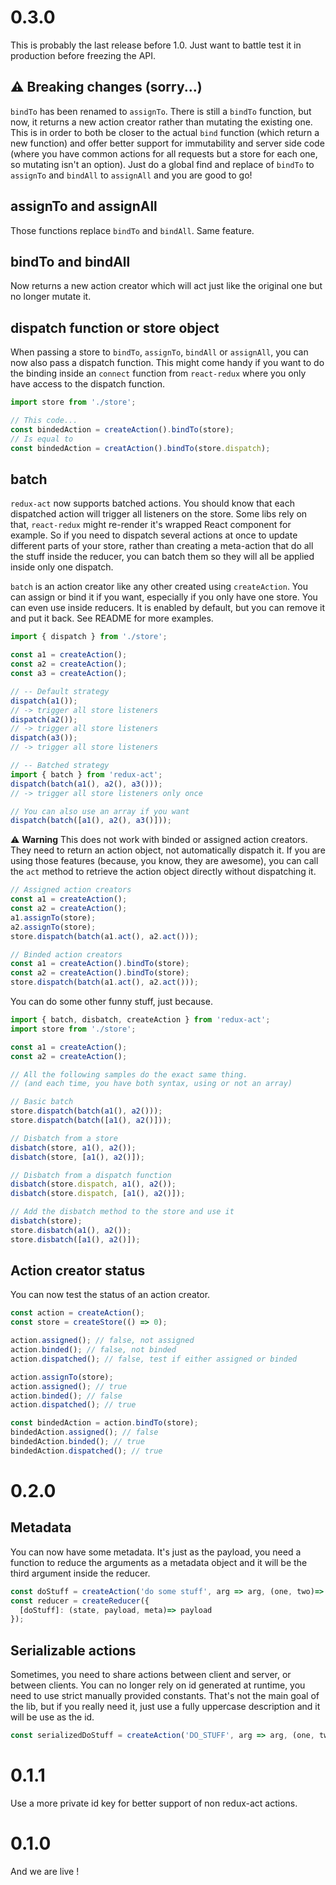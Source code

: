 # 0.3.0

This is probably the last release before 1.0. Just want to battle test it in production before freezing the API.

## :warning: Breaking changes (sorry...)

`bindTo` has been renamed to `assignTo`. There is still a `bindTo` function, but now, it returns a new action creator rather than mutating the existing one. This is in order to both be closer to the actual `bind` function (which return a new function) and offer better support for immutability and server side code (where you have common actions for all requests but a store for each one, so mutating isn't an option). Just do a global find and replace of `bindTo` to `assignTo` and `bindAll` to `assignAll` and you are good to go!

## assignTo and assignAll

Those functions replace `bindTo` and `bindAll`. Same feature.

## bindTo and bindAll

Now returns a new action creator which will act just like the original one but no longer mutate it.

## dispatch function or store object

When passing a store to `bindTo`, `assignTo`, `bindAll` or `assignAll`, you can now also pass a dispatch function. This might come handy if you want to do the binding inside an `connect` function from `react-redux` where you only have access to the dispatch function.

```javascript
import store from './store';

// This code...
const bindedAction = createAction().bindTo(store);
// Is equal to
const bindedAction = creatAction().bindTo(store.dispatch);
```

## batch

`redux-act` now supports batched actions. You should know that each dispatched action will trigger all listeners on the store. Some libs rely on that, `react-redux` might re-render it's wrapped React component for example. So if you need to dispatch several actions at once to update different parts of your store, rather than creating a meta-action that do all the stuff inside the reducer, you can batch them so they will all be applied inside only one dispatch.

`batch` is an action creator like any other created using `createAction`. You can assign or bind it if you want, especially if you only have one store. You can even use inside reducers. It is enabled by default, but you can remove it and put it back. See README for more examples.

```javascript
import { dispatch } from './store';

const a1 = createAction();
const a2 = createAction();
const a3 = createAction();

// -- Default strategy
dispatch(a1());
// -> trigger all store listeners
dispatch(a2());
// -> trigger all store listeners
dispatch(a3());
// -> trigger all store listeners

// -- Batched strategy
import { batch } from 'redux-act';
dispatch(batch(a1(), a2(), a3()));
// -> trigger all store listeners only once

// You can also use an array if you want
dispatch(batch([a1(), a2(), a3()]));
```

:warning: **Warning** This does not work with binded or assigned action creators. They need to return an action object, not automatically dispatch it. If you are using those features (because, you know, they are awesome), you can call the `act` method to retrieve the action object directly without dispatching it.

```javascript
// Assigned action creators
const a1 = createAction();
const a2 = createAction();
a1.assignTo(store);
a2.assignTo(store);
store.dispatch(batch(a1.act(), a2.act()));

// Binded action creators
const a1 = createAction().bindTo(store);
const a2 = createAction().bindTo(store);
store.dispatch(batch(a1.act(), a2.act()));
```

You can do some other funny stuff, just because.

```javascript
import { batch, disbatch, createAction } from 'redux-act';
import store from './store';

const a1 = createAction();
const a2 = createAction();

// All the following samples do the exact same thing.
// (and each time, you have both syntax, using or not an array)

// Basic batch
store.dispatch(batch(a1(), a2()));
store.dispatch(batch([a1(), a2()]));

// Disbatch from a store
disbatch(store, a1(), a2());
disbatch(store, [a1(), a2()]);

// Disbatch from a dispatch function
disbatch(store.dispatch, a1(), a2());
disbatch(store.dispatch, [a1(), a2()]);

// Add the disbatch method to the store and use it
disbatch(store);
store.disbatch(a1(), a2());
store.disbatch([a1(), a2()]);
```

## Action creator status

You can now test the status of an action creator.

```javascript
const action = createAction();
const store = createStore(() => 0);

action.assigned(); // false, not assigned
action.binded(); // false, not binded
action.dispatched(); // false, test if either assigned or binded

action.assignTo(store);
action.assigned(); // true
action.binded(); // false
action.dispatched(); // true

const bindedAction = action.bindTo(store);
bindedAction.assigned(); // false
bindedAction.binded(); // true
bindedAction.dispatched(); // true
```

# 0.2.0

## Metadata

You can now have some metadata. It's just as the payload, you need a function to reduce the arguments as a metadata object and it will be the third argument inside the reducer.

```javascript
const doStuff = createAction('do some stuff', arg => arg, (one, two)=> {so: 'meta'});
const reducer = createReducer({
  [doStuff]: (state, payload, meta)=> payload
});
```

## Serializable actions

Sometimes, you need to share actions between client and server, or between clients. You can no longer rely on id generated at runtime, you need to use strict manually provided constants. That's not the main goal of the lib, but if you really need it, just use a fully uppercase description and it will be use as the id.

```javascript
const serializedDoStuff = createAction('DO_STUFF', arg => arg, (one, two)=> {so: 'meta'});
```

# 0.1.1

Use a more private id key for better support of non redux-act actions.

# 0.1.0

And we are live !
